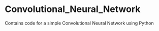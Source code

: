 # Convolutional_Neural_Network
Contains code for a simple Convolutional Neural Network using Python

